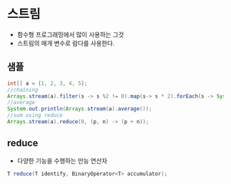 # 스트림

- 함수형 프로그래밍에서 많이 사용하는 그것
- 스트림의 매개 변수로 람다를 사용한다.

## 샘플

```java
int[] a = {1, 2, 3, 4, 5};
//chaining
Arrays.stream(a).filter(s -> s %2 != 0).map(s-> s * 2).forEach(s -> System.out.println(s));
//average
System.out.println(Arrays.stream(a).average());
//sum using reduce
Arrays.stream(a).reduce(0, (p, n) -> (p + n));
```

## reduce

- 다양한 기능을 수행하는 만능 연산자

```java
T reduce(T identify, BinaryOperator<T> accumulator);
```
